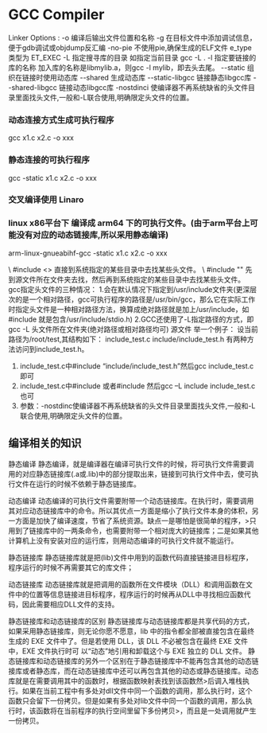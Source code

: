 # GCC Compiler

Linker Options :
-o                              编译后输出文件位置和名称
-g                              在目标文件中添加调试信息，便于gdb调试或objdump反汇编
-no-pie				不使用pie,确保生成的ELF文件 e_type 类型为 ET_EXEC
-L  				指定搜寻库的目录
      				如指定当前目录 gcc -L .
-l    				指定要链接的库的名称
      				加入库的名称是libmylib.a，则gcc -l mylib，即去头去尾。
--static  			组织在链接时使用动态库
--shared 			生成动态库
--static-libgcc  		链接静态libgcc库
--shared-libgcc 		链接动态libgcc库 
-nostdinci			使编译器不再系统缺省的头文件目录里面找头文件,一般和-L联合使用,明确限定头文件的位置。


### 动态连接方式生成可执行程序
gcc x1.c x2.c -o xxx    
### 静态连接的可执行程序
gcc -static x1.c x2.c -o xxx

### 交叉编译使用 Linaro
### linux x86平台下 编译成 arm64 下的可执行文件。(由于arm平台上可能没有对应的动态链接库,所以采用静态编译)
arm-linux-gnueabihf-gcc -static x1.c x2.c -o xxx


\\ #include <> 直接到系统指定的某些目录中去找某些头文件。
\\ #include "" 先到源文件所在文件夹去找，然后再到系统指定的某些目录中去找某些头文件。
gcc指定头文件的三种情况：
1.会在默认情况下指定到/usr/include文件夹(更深层次的是一个相对路径，gcc可执行程序的路径是/usr/bin/gcc，那么它在实际工作时指定头文件是一种相对路径方法，换算成绝对路径就是加上/usr/include，如#include 就是包含/usr/include/stdio.h)
2.GCC还使用了-L指定路径的方式，即
gcc -L 头文件所在文件夹(绝对路径或相对路径均可) 源文件
举一个例子：
设当前路径为/root/test,其结构如下：
include_test.c
include/include_test.h
有两种方法访问到include_test.h。
1. include_test.c中#include “include/include_test.h”然后gcc include_test.c即可
2. include_test.c中#include 或者#include 然后gcc –L include include_test.c也可
3. 参数：-nostdinc使编译器不再系统缺省的头文件目录里面找头文件,一般和-L联合使用,明确限定头文件的位置。


## 编译相关的知识
静态编译
静态编译，就是编译器在编译可执行文件的时候，将可执行文件需要调用的对应静态链接库(.a或.lib)中的部分提取出来，链接到可执行文件中去，使可执行文件在运行的时候不依赖于静态链接库。

动态编译
动态编译的可执行文件需要附带一个动态链接库。在执行时，需要调用其对应动态链接库中的命令。所以其优点一方面是缩小了执行文件本身的体积，另一方面是加快了编译速度，节省了系统资源。缺点一是哪怕是很简单的程序，>只用到了链接库中的一两条命令，也需要附带一个相对庞大的链接库；二是如果其他计算机上没有安装对应的运行库，则用动态编译的可执行文件就不能运行。

静态链接库
静态链接库就是把(lib)文件中用到的函数代码直接链接进目标程序，程序运行的时候不再需要其它的库文件；

动态链接库
动态链接库就是把调用的函数所在文件模块（DLL）和调用函数在文件中的位置等信息链接进目标程序，程序运行的时候再从DLL中寻找相应函数代码，因此需要相应DLL文件的支持。

静态链接库和动态链接库的区别
静态链接库与动态链接库都是共享代码的方式，如果采用静态链接库，则无论你愿不愿意，lib 中的指令都全部被直接包含在最终生成的 EXE 文件中了。但是若使用 DLL，该 DLL 不必被包含在最终 EXE 文件中，EXE 文件执行时可
以“动态”地引用和卸载这个与 EXE 独立的 DLL 文件。
静态链接库和动态链接库的另外一个区别在于静态链接库中不能再包含其他的动态链接库或者静态库，而在动态链接库中还可以再包含其他的动态或静态链接库。动态库就是在需要调用其中的函数时，根据函数映射表找到该函数然>后调入堆栈执行。如果在当前工程中有多处对dll文件中同一个函数的调用，那么执行时，这个函数只会留下一份拷贝。但是如果有多处对lib文件中同一个函数的调用，那么执行时，该函数将在当前程序的执行空间里留下多份拷贝>，而且是一处调用就产生一份拷贝。
